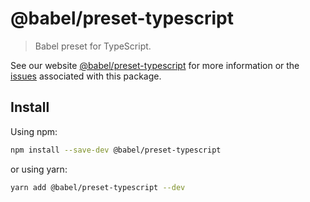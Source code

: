 # @babel/preset-typescript

> Babel preset for TypeScript.

See our website [@babel/preset-typescript](https://babeljs.io/docs/en/babel-preset-typescript) for more information or the [issues](https://github.com/babel/babel/issues?utf8=%E2%9C%93&q=is%3Aissue+label%3A%22area%3A%20typescript%22+is%3Aopen) associated with this package.

## Install

Using npm:

```sh
npm install --save-dev @babel/preset-typescript
```

or using yarn:

```sh
yarn add @babel/preset-typescript --dev
```
